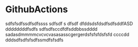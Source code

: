# GithubActions
 
 sdfsfsdfssdfsdfssss
sdfsdf s dfsdf dfddsdsfdsdfsdfsddfASD
ddddddddfsdfs
sdfsdfsccdfdfsddbbssdddd
sadasdmmmmcvcvcvasasasscgergerdsfsfsfdsfsfd
ccccdd
dddsdfsdfsfsdfssmdfsfsdfs
